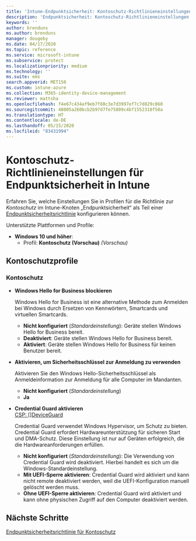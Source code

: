 ```yaml
---
title: 'Intune-Endpunktsicherheit: Kontoschutz-Richtlinieneinstellungen | Microsoft-Dokumentation'
description: 'Endpunktsicherheit: Kontoschutz-Richtlinieneinstellungen in Microsoft Intune'
keywords: ''
author: brenduns
ms.author: brenduns
manager: dougeby
ms.date: 04/17/2020
ms.topic: reference
ms.service: microsoft-intune
ms.subservice: protect
ms.localizationpriority: medium
ms.technology: ''
ms.suite: ems
search.appverid: MET150
ms.custom: intune-azure
ms.collection: M365-identity-device-management
ms.reviewer: mattsha
ms.openlocfilehash: f4e67c434af9eb7f88c3e7d3997ef7c7d829c860
ms.sourcegitcommit: 48005a260bcb2b97d7fe75809c4bf1552318f50a
ms.translationtype: HT
ms.contentlocale: de-DE
ms.lasthandoff: 05/15/2020
ms.locfileid: "83431994"
---
```

# <a name="account-protection-policy-settings-for-endpoint-security-in-intune"></a>Kontoschutz-Richtlinieneinstellungen für Endpunktsicherheit in Intune

Erfahren Sie, welche Einstellungen Sie in Profilen für die Richtlinie zur *Kontoschutz* im Intune-Knoten „Endpunktsicherheit“ als Teil einer [Endpunktsicherheitsrichtlinie](../protect/endpoint-security-policy.md) konfigurieren können.

Unterstützte Plattformen und Profile:

- **Windows 10 und höher**:
  - Profil: **Kontoschutz (Vorschau)** *(Vorschau)*


## <a name="account-protection-profile"></a>Kontoschutzprofile

### <a name="account-protection"></a>Kontoschutz

- **Windows Hello for Business blockieren**

  Windows Hello for Business ist eine alternative Methode zum Anmelden bei Windows durch Ersetzen von Kennwörtern, Smartcards und virtuellen Smartcards.
  - **Nicht konfiguriert** (*Standardeinstellung*): Geräte stellen Windows Hello for Business bereit.
  - **Deaktiviert**: Geräte stellen Windows Hello for Business bereit.
  - **Aktiviert**: Geräte stellen Windows Hello for Business für keinen Benutzer bereit.
  
- **Aktivieren, um Sicherheitsschlüssel zur Anmeldung zu verwenden**

  Aktivieren Sie den Windows Hello-Sicherheitsschlüssel als Anmeldeinformation zur Anmeldung für alle Computer im Mandanten.
  - **Nicht konfiguriert** (*Standardeinstellung*)
  - **Ja**

- **Credential Guard aktivieren**  
  [CSP: []DeviceGuard](https://go.microsoft.com/fwlink/?linkid=872424)

  Credential Guard verwendet Windows Hypervisor, um Schutz zu bieten. Credential Guard erfordert Hardwareunterstützung für sicheren Start und DMA-Schutz. Diese Einstellung ist nur auf Geräten erfolgreich, die die Hardwareanforderungen erfüllen.
  - **Nicht konfiguriert** (*Standardeinstellung*): Die Verwendung von Credential Guard wird deaktiviert. Hierbei handelt es sich um die Windows-Standardeinstellung.
  - **Mit UEFI-Sperre aktivieren**: Credential Guard wird aktiviert und kann nicht remote deaktiviert werden, weil die UEFI-Konfiguration manuell gelöscht werden muss.
  - **Ohne UEFI-Sperre aktivieren**: Credential Guard wird aktiviert und kann ohne physischen Zugriff auf den Computer deaktiviert werden.

## <a name="next-steps"></a>Nächste Schritte

[Endpunktsicherheitsrichtlinie für Kontoschutz](../protect/endpoint-security-account-protection-policy.md)
